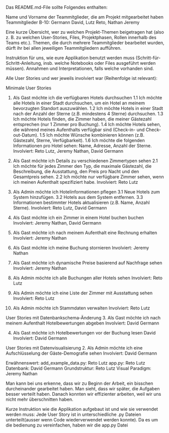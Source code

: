 Das README.md-File sollte Folgendes enthalten:

Name und Vorname der Teammitglieder, die am Projekt mitgearbeitet haben
Teammitglieder B-10:  Germann David, 
                      Lutz Reto, 
                      Nathan Jeremy

Eine kurze Übersicht, wer zu welchen Projekt-Themen beigetragen hat 
(also z. B. zu welchen User-Stories, Files, Projektphasen, Rollen innerhalb des Teams etc.). 
Themen, die durch mehrere Teammitglieder bearbeitet wurden, dürft ihr bei allen jeweiligen 
Teammitgliedern aufführen.

Instruktion für uns, wie eure Applikation benutzt werden muss (Schritt-für-Schritt-Anleitung, 
insb. welche Notebooks oder Files ausgeführt werden müssen).
Annahmen und Interpretationen, falls welche vorhanden sind.


Alle User Stories und wer jeweils involviert war (Reihenfolge ist relevant):

Minimale User Stories
1. Als Gast möchte ich die verfügbaren Hotels durchsuchen
  1.1 Ich möchte alle Hotels in einer Stadt durchsuchen, um ein Hotel an meinem bevorzugten Standort auszuwählen.
  1.2 Ich möchte Hotels in einer Stadt nach der Anzahl der Sterne (z.B. mindestens 4 Sterne) durchsuchen.
  1.3 Ich möchte Hotels finden, die Zimmer haben, die meiner Gästezahl entsprechen (nur 1 Zimmer pro Buchung).
  1.4 Ich möchte Hotels sehen, die während meines Aufenthalts verfügbar sind (Check-in- und Check-out-Datum).
  1.5 Ich möchte Wünsche kombinieren können (z.B. Gästezahl, Sterne, Verfügbarkeit).
  1.6 Ich möchte die folgenden Informationen pro Hotel sehen: Name, Adresse, Anzahl der Sterne.
Involviert: Reto Lutz, Jeremy Nathan, David Germann

2. Als Gast möchte ich Details zu verschiedenen Zimmertypen sehen 
  2.1 Ich möchte für jedes Zimmer den Typ, die maximale Gästezahl, die Beschreibung, die Ausstattung, den Preis pro Nacht und den Gesamtpreis sehen.
  2.2 Ich möchte nur verfügbare Zimmer sehen, wenn ich meinen Aufenthalt spezifiziert habe.
Involviert: Reto Lutz

3. Als Admin möchte ich Hotelinformationen pflegen
  3.1 Neue Hotels zum System hinzufügen.
  3.2 Hotels aus dem System entfernen.
  3.3 Informationen bestimmter Hotels aktualisieren (z.B. Name, Anzahl Sterne).
Involviert: Reto Lutz, David Germann

4. Als Gast möchte ich ein Zimmer in einem Hotel buchen
	buchen
Involviert: Jeremy Nathan, David Germann

5. Als Gast möchte ich nach meinem Aufenthalt eine Rechnung erhalten
Involviert: Jeremy Nathan

6. Als Gast möchte ich meine Buchung stornieren
Involviert: Jeremy Nathan

7. Als Gast möchte ich dynamische Preise basierend auf Nachfrage sehen
Involviert: Jeremy Nathan

8. Als Admin möchte ich alle Buchungen aller Hotels sehen
Involviert: Reto Lutz

9. Als Admin möchte ich eine Liste der Zimmer mit Ausstattung sehen
Involviert: Reto Lutz

10. Als Admin möchte ich Stammdaten verwalten
Involviert: Reto Lutz


User Stories mit Datenbankschema-Änderung
3. Als Gast möchte ich nach meinem Aufenthalt Hotelbewertungen abgeben
Involviert: David Germann

4. Als Gast möchte ich Hotelbewertungen vor der Buchung lesen David
Involviert: David Germann


User Stories mit Datenvisualisierung
2. Als Admin möchte ich eine Aufschlüsselung der Gäste-Demografie sehen
Involviert: David Germann


  Erwähnenswert:
  add_example_data.py: Reto Lutz
  app.py: Reto Lutz
  Datenbank: David Germann
  Grundstruktur: Reto Lutz
  Visual Paradigm: Jeremy Nathan

Man kann bei uns erkenne, dass wir zu Beginn der Arbeit, ein bisschen durcheinander gearbeitet haben.
Man sieht, dass wir später, die Aufgaben besser verteilt haben. Danach konnten wir effizienter arbeiten, 
weil wir uns nicht mehr überschnitten haben.

Kurze Instruktion wie die Applikation aufgebaut ist und wie sie verwendet werden muss:
Jede User Story ist in unterschiedliche .py Dateien unterteilt(ausser wenn Code wiederverwendet werden konnte).
Da es um die bedienung zu vereinfachen, haben wir die app.py Datei